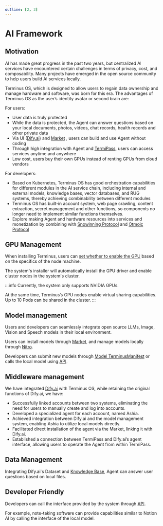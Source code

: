 ```yaml
---
outline: [2, 3]
---
```


# AI Framework

## Motivation

AI has made great progress in the past two years, but centralized AI services have encountered certain challenges in terms of privacy, cost, and composability. Many projects have emerged in the open source community to help users build AI services locally.

Terminus OS, which is designed to allow users to regain data ownership and manage hardware and software, was born for this era. The advantages of Terminus OS as the user’s identity avatar or second brain are:

For users:

- User data is truly protected
- While the data is protected, the Agent can answer questions based on your local documents, photos, videos, chat records, health records and other private data
- Via UI ([Dify.ai](../../how-to/terminus/dify.md)) and [Market](../../how-to/terminus/market/index.md) , users can build and use Agent without coding
- Through high integration with Agent and [TermiPass](../../how-to/termipass/overview.md), users can access services anytime and anywhere
- Low cost, users buy their own GPUs instead of renting GPUs from cloud vendors

For developers:

- Based on Kubernetes, Terminus OS has good orchestration capabilities for different modules in the AI service chain, including internal and external models, knowledge bases, vector databases, and RUG systems, thereby achieving combinability between different modules
- Terminus OS has built-in account system, web page crawling, content extraction, secret management and other functions, so components no longer need to implement similar functions themselves.
- Explore making Agent and hardware resources into services and monetization by combining with [Snowinning Protocol](../snowinning/overview.md) and [Otmoic Protocol](../protocol/otmoic.md)

## GPU Management

When installing Terminus, users can [set whether to enable the GPU](../../developer/develop/advanced/cli.md#terminus-installation-script-in-command-line) based on the specifics of the node machine.

The system's installer will automatically install the GPU driver and enable cluster nodes in the system's cluster.

:::info
Currently, the system only supports NVIDIA GPUs.

At the same time, Terminus’s GPU nodes enable virtual sharing capabilities. Up to 10 Pods can be shared in the cluster.
:::

## Model management

Users and developers can seamlessly integrate open source LLMs, Image, Vision and Speech models in their local environment.

Users can install models through [Market](../../how-to/terminus/market/index.md), and manage models locally through [Nitro](https://nitro.jan.ai/).

Developers can submit new models through [Model TerminusManifest](../../developer/develop/package/model.md) or calls the local model using [API](../../developer/develop/advanced/ai.md).

## Middleware management

We have integrated [Dify.ai](https://docs.dify.ai/) with Terminus OS, while retaining the original functions of Dify.ai, we have:

- Successfully linked accounts between two systems, eliminating the need for users to manually create and log into accounts.
- Developed a specialized agent for each account, named Ashia.
- Achieved integration between Dify.ai and the model management system, enabling Ashia to utilize local models directly.
- Facilitated direct installation of the agent via the Market, linking it with Dify.ai.
- Established a connection between TermiPass and Dify.ai’s agent interface, allowing users to operate the Agent from within TermiPass.

## Data Management

Integrating Dify.ai's Dataset and [Knowledge Base](../../how-to/terminus/settings/knowledge.md), Agent can answer user questions based on local files.

## Developer Friendly

Developers can call the interface provided by the system through [API](../../developer/develop/advanced/ai.md).

For example, note-taking software can provide capabilities similar to Notion AI by calling the interface of the local model.
